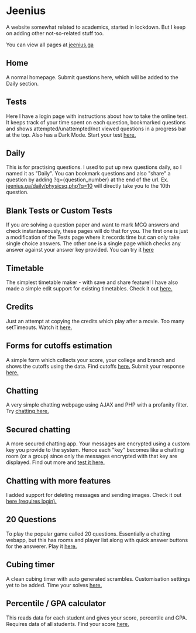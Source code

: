 # Jeenius
A website somewhat related to academics, started in lockdown. But I keep on adding other not-so-related stuff too.  

You can view all pages at [jeenius.ga](http://jeenius.ga)

## Home

A normal homepage. Submit questions here, which will be added to the Daily section.

## Tests

Here I have a login page with instructions about how to take the online test. It keeps track of your time spent on each question, bookmarked questions and shows attempted/unattempted/not
viewed questions in a progress bar at the top. Also has a Dark Mode. Start your test [here.](http://jeenius.ga/tests/login.php)

## Daily

This is for practising questions. I used to put up new questions daily, so I named it as "Daily". You can bookmark questions and also "share" a question by adding ?q={question_number}
at the end of the url. Ex. [jeenius.ga/daily/physicsq.php?q=10](http://jeenius.ga/daily/physicsq.php?q=10) will directly take you to the 10th question.

## Blank Tests or Custom Tests

If you are solving a question paper and want to mark MCQ answers and check instantaneously, these pages will do that for you. The first one is just a modification of the Tests page where it records time but can only take single choice answers. The other one is a single page which checks any answer against your answer key provided. You can try it [here](http://jeenius.ga/tests/)

## Timetable

The simplest timetable maker - with save and share feature! I have also made a simple edit support for existing timetables. Check it out [here.](http://jeenius.ga/timetable)

## Credits

Just an attempt at copying the credits which play after a movie. Too many setTimeouts. Watch it [here.](http://jeenius.ga/credits-enter.html)

## Forms for cutoffs estimation

A simple form which collects your score, your college and branch and shows the cutoffs using the data. Find cutoffs [here.](http://jeenius.ga/forms/list.php) Submit your response [here.](http://jeenius.ga/forms/)

## Chatting

A very simple chatting webpage using AJAX and PHP with a profanity filter. Try [chatting here.](http://jeenius.ga/text)

## Secured chatting

A more secured chatting app. Your messages are encrypted using a custom key you provide to the system. Hence each "key" becomes like a chatting room (or a group) since only the messages encrypted with that key are displayed. Find out more and [test it here.](http://superboy-ash.ga/secured)

## Chatting with more features

I added support for deleting messages and sending images. Check it out [here (requires login).](http://superboy-ash.ga/talk/)

## 20 Questions

To play the popular game called 20 questions. Essentially a chatting webapp, but this has rooms and player list along with quick answer buttons for the answerer. Play it [here.](http://jeenius.ga/20questions)

## Cubing timer

A clean cubing timer with auto generated scrambles. Customisation settings yet to be added. Time your solves [here.](http://jeenius.ga/timer.php)

## Percentile / GPA calculator

This reads data for each student and gives your score, percentile and GPA. Requires data of all students. Find your score [here.](http://jeenius.ga/things/percentile.html)

